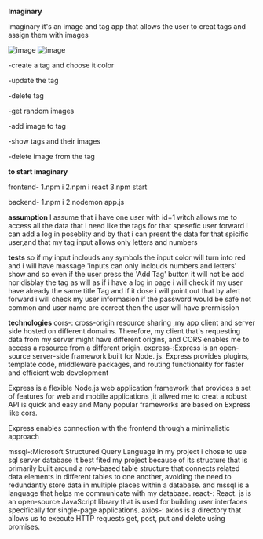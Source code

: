 
**Imaginary**

imaginary it's an image and tag app that allows the user to creat tags and assign them with images 

![image](https://user-images.githubusercontent.com/97873892/172257259-f7011d1d-012b-4a47-8eb4-4ebae211b2d5.png)
![image](https://user-images.githubusercontent.com/97873892/172258184-59d47d5b-e792-4c4d-b5e2-24c0a68987f7.png)

-create a tag and choose it color

-update the tag 

-delete tag

-get random images 

-add image to tag  

-show tags and their images  

-delete image from the tag 

**to start imaginary**

 frontend-
 1.npm i
 2.npm i react
 3.npm start

 backend-
 1.npm i
 2.nodemon app.js


 

**assumption**
 I assume that i have one user with id=1 witch allows me to access all the data that i need like the tags for that spesefic user forward i can add a log in poseblity and by that i can presnt the data for that spicific user,and that my tag input allows only letters and numbers 


 **tests**
 so if my input inclouds any symbols the input color will turn into red and i will have massage 'inputs can only inclouds numbers and letters' show and so even if the user press the 'Add Tag' button it will not be add nor disblay the tag as will as if i have a log in page i will check if my user have already the same title Tag and if it dose i will point out that by alert
 forward i will check my user informasion if the password would be safe not common and user name are correct then the user will have prermission
 
 **technologies**
 cors-: cross-origin resource sharing ,my app client and server side hosted on different domains.
 Therefore, my client that's requesting data from my server might have different origins, and CORS enables me to access a resource from a different origin.
 express-:Express is an open-source server-side framework built for Node. js.
Express provides plugins, template code, middleware packages, and routing functionality for faster and efficient web development

 Express is a flexible Node.js web application framework that provides a  set of features for web and mobile applications ,it allwed me to creat a robust API is quick and easy and Many popular frameworks are based on Express like cors.

 Express enables connection with the frontend through a minimalistic approach

 mssql-:Microsoft Structured Query Language in my project i chose to use sql server database it best fited my project because of its structure that is primarily built around a row-based table structure that connects related data elements in different tables to one another, avoiding the need to redundantly store data in multiple places within a database.
 and mssql is a language that helps me communicate with my database.
 react-: React. js is an open-source JavaScript library that is used for building user interfaces specifically for single-page applications.
 axios-: axios is a directory that allows us to execute HTTP requests get, post, put and delete using promises.








